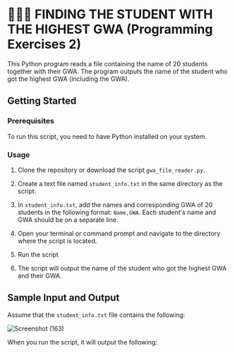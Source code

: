 # 📌📌📌 FINDING THE STUDENT WITH THE HIGHEST GWA (Programming Exercises 2)

This Python program reads a file containing the name of 20 students together with their GWA. The program outputs the name of the student who got the highest GWA (including the GWA).

## Getting Started

### Prerequisites

To run this script, you need to have Python installed on your system.

### Usage

1. Clone the repository or download the script `gwa_file_reader.py`.

2. Create a text file named `student_info.txt` in the same directory as the script.

3. In `student_info.txt`, add the names and corresponding GWA of 20 students in the following format: `Name,GWA`. Each student's name and GWA should be on a separate line.

4. Open your terminal or command prompt and navigate to the directory where the script is located.

5. Run the script 

6. The script will output the name of the student who got the highest GWA and their GWA.

## Sample Input and Output

Assume that the `student_info.txt` file contains the following:

![Screenshot (163)](https://user-images.githubusercontent.com/129714181/234184158-548a9951-18d3-4cb7-9f03-ddb59e2a12f7.png)


When you run the script, it will output the following:









